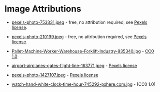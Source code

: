 # Image Attributions

* [pexels-photo-753331.jpeg](https://www.pexels.com/photo/white-water-boat-753331/) - free, no attribution required, see [Pexels license](https://www.pexels.com/photo-license/).
* [pexels-photo-210199.jpeg](https://www.pexels.com/photo/airplane-silhouette-on-air-during-sunset-210199/) - free, no attribution required, see [Pexels license](https://www.pexels.com/photo-license/).
* [Pallet-Machine-Worker-Warehouse-Forklift-Industry-835340.jpg](https://www.maxpixel.net/Pallet-Machine-Worker-Warehouse-Forklift-Industry-835340) - [CC0 1.0](https://creativecommons.org/publicdomain/zero/1.0/deed.en)

* [airport-airplanes-gates-flight-line-163771.jpeg](https://www.pexels.com/photo/white-ford-e150-near-fiat-doblo-under-a-cloudy-sky-163771/) - [Pexels license](https://www.pexels.com/photo-license/)

* [pexels-photo-1427107.jpeg](https://www.pexels.com/photo/aerial-view-photography-of-container-van-lot-1427107/) - [Pexels license](https://www.pexels.com/photo-license/)

* [watch-hand-white-clock-time-hour-745292-pxhere.com.jpg](https://pxhere.com/en/photo/745292) - [CC0 1.0]
